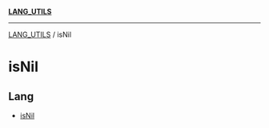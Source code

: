 [**LANG_UTILS**](../README.md)

***

[LANG_UTILS](../README.md) / isNil

# isNil

## Lang

- [isNil](functions/isNil.md)
